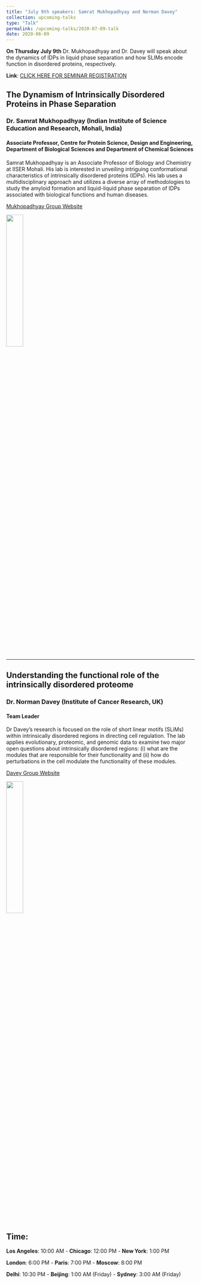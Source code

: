 ```yaml
---
title: "July 9th speakers: Samrat Mukhopadhyay and Norman Davey"
collection: upcoming-talks
type: "Talk"
permalink: /upcoming-talks/2020-07-09-talk
date: 2020-06-09
---
```


**On Thursday July 9th** Dr. Mukhopadhyay and Dr. Davey will speak about the dynamics of IDPs in liquid phase separation and how SLIMs encode function in disordered proteins, respectively.

**Link**: [CLICK HERE FOR SEMINAR REGISTRATION](https://wustl-hipaa.zoom.us/webinar/register/WN_MIPV2-kOTcue9HYOxEHyUA)

## The Dynamism of Intrinsically Disordered Proteins in Phase Separation
### Dr. Samrat Mukhopadhyay (Indian Institute of Science Education and Research, Mohali, India)

#### Associate Professor, Centre for Protein Science, Design and Engineering, Department of Biological Sciences and Department of Chemical Sciences

Samrat Mukhopadhyay is an Associate Professor of Biology and Chemistry at IISER Mohali. His lab is interested in unveiling intriguing conformational characteristics of intrinsically disordered proteins (IDPs). His lab uses a multidisciplinary approach and utilizes a diverse array of methodologies to study the amyloid formation and liquid-liquid phase separation of IDPs associated with biological functions and human diseases. 

[Mukhopadhyay Group Website](https://www.iisermohali.ac.in/faculty/dcs/mukhopadhyay)

<img src="{{site.baseurl}}/images/speakers/2020/mukhopadhyay.jpg" width="30%">


---

## Understanding the functional role of the intrinsically disordered proteome
### Dr. Norman Davey (Institute of Cancer Research, UK)

#### Team Leader
Dr Davey’s research is focused on the role of short linear motifs (SLiMs) within intrinsically disordered regions in directing cell regulation. 
The lab applies evolutionary, proteomic, and genomic data to examine two major open questions about intrinsically disordered regions: (i) what are the modules that are responsible for their functionality and (ii) how do perturbations in the cell modulate the functionality of these modules.

[Davey Group Website](https://www.icr.ac.uk/our-research/researchers-and-teams/dr-norman-davey)

<img src="{{site.baseurl}}/images/speakers/2020/davey.jpg" width="30%">


## Time:
**Los Angeles**: 10:00 AM - **Chicago**: 12:00 PM  - **New York**: 1:00 PM 

**London**: 6:00 PM - **Paris**: 7:00 PM - **Moscow**: 8:00 PM 

**Delhi**: 10:30 PM - **Beijing**: 1:00 AM (Friday)  - **Sydney**: 3:00 AM (Friday)




